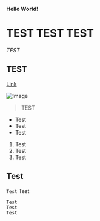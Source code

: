 **Hello World!**

# TEST TEST TEST

*TEST*

## TEST

[Link](https://google.com)

![Image](https://i.imgur.com/DB5izTZ.jpeg)

> TEST


* Test
* Test
* Test


1. Test
2. Test
3. Test


Test
---

`Test` Test


```
Test
Test
Test
```
